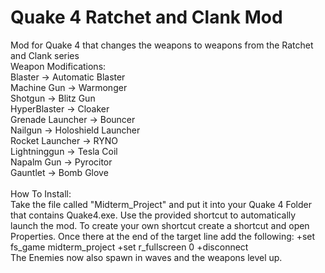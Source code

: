 # Quake 4 Ratchet and Clank Mod
Mod for Quake 4 that changes the weapons to weapons from the Ratchet and Clank series <br />
Weapon Modifications:<br />
Blaster -> Automatic Blaster<br />
Machine Gun ->  Warmonger<br />
Shotgun ->  Blitz Gun<br />
HyperBlaster -> Cloaker<br />
Grenade Launcher -> Bouncer<br />
Nailgun -> Holoshield Launcher<br />
Rocket Launcher -> RYNO<br />
Lightninggun -> Tesla Coil<br />
Napalm Gun -> Pyrocitor<br />
Gauntlet -> Bomb Glove<br />
<br />
How To Install: <br />
Take the file called "Midterm_Project" and put it into your Quake 4 Folder that contains Quake4.exe. Use the provided shortcut to automatically launch the mod. To create your own shortcut create a shortcut and open Properties.
Once there at the end of the target line add the following: +set fs_game midterm_project  +set r_fullscreen 0 +disconnect<br />
The Enemies now also spawn in waves and the weapons level up.
